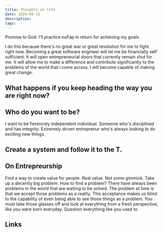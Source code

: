 ```yaml
---
title: Thoughts on life
date: 2024-09-15
description: 
tags:
---
```



Promise to God: I'll practice noFap in return for achieving my goals

I do this because there's no great war or great revolution for me to fight right now. Becoming a great software engineer will let me be financially self sufficient. It will open entrepreneurial doors that currently remain shut for me. It will allow me to make a difference and contribute significantly to the problems of the world that i come across. I will become capable of making great change.

## What happens if you keep heading the way you are right now?

## Who do you want to be?
I want to be fierencely independent individual. Someone who's disciplined and has integrity. Extremely driven entreprenur who's always looking to do exciting new things. 

## Create a system and follow it to the T.

## On Entrepreurship

Find a way to create value for people. Real value. Not some gimmick. Take up a decently big problem.
How to find a problem?
There have always been problems in the world that are waiting to be solved. The problem at time is that we accept those problems as a reality. This acceptance makes us blind to the capability of even being able to see those things as a problem. You must take those glasses off and look at everything from a fresh perspective, like you were born everyday. Question everything like you used to.



## Links

